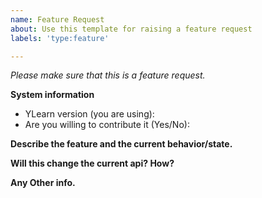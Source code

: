 ```yaml
---
name: Feature Request
about: Use this template for raising a feature request
labels: 'type:feature'

---
```


<em>Please make sure that this is a feature request.</em>

**System information**
- YLearn version (you are using):
- Are you willing to contribute it (Yes/No):


**Describe the feature and the current behavior/state.**


**Will this change the current api? How?**


**Any Other info.**

